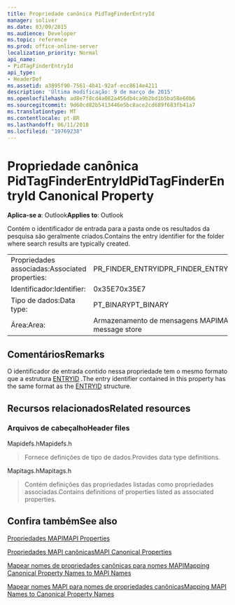 ```yaml
---
title: Propriedade canônica PidTagFinderEntryId
manager: soliver
ms.date: 03/09/2015
ms.audience: Developer
ms.topic: reference
ms.prod: office-online-server
localization_priority: Normal
api_name:
- PidTagFinderEntryId
api_type:
- HeaderDef
ms.assetid: a3895f90-7561-4b41-92af-ecc8614e4211
description: 'Última modificação: 9 de março de 2015'
ms.openlocfilehash: ad8e7f8cd4a082a456db4ca9b2bd1b5ba58e60b6
ms.sourcegitcommit: 9d60cd82b5413446e5bc8ace2cd689f683fb41a7
ms.translationtype: MT
ms.contentlocale: pt-BR
ms.lasthandoff: 06/11/2018
ms.locfileid: "19769238"
---
```

# <a name="pidtagfinderentryid-canonical-property"></a><span data-ttu-id="e971a-103">Propriedade canônica PidTagFinderEntryId</span><span class="sxs-lookup"><span data-stu-id="e971a-103">PidTagFinderEntryId Canonical Property</span></span>

  
  
<span data-ttu-id="e971a-104">**Aplica-se a**: Outlook</span><span class="sxs-lookup"><span data-stu-id="e971a-104">**Applies to**: Outlook</span></span> 
  
<span data-ttu-id="e971a-105">Contém o identificador de entrada para a pasta onde os resultados da pesquisa são geralmente criados.</span><span class="sxs-lookup"><span data-stu-id="e971a-105">Contains the entry identifier for the folder where search results are typically created.</span></span>
  
|||
|:-----|:-----|
|<span data-ttu-id="e971a-106">Propriedades associadas:</span><span class="sxs-lookup"><span data-stu-id="e971a-106">Associated properties:</span></span>  <br/> |<span data-ttu-id="e971a-107">PR_FINDER_ENTRYID</span><span class="sxs-lookup"><span data-stu-id="e971a-107">PR_FINDER_ENTRYID</span></span>  <br/> |
|<span data-ttu-id="e971a-108">Identificador:</span><span class="sxs-lookup"><span data-stu-id="e971a-108">Identifier:</span></span>  <br/> |<span data-ttu-id="e971a-109">0x35E7</span><span class="sxs-lookup"><span data-stu-id="e971a-109">0x35E7</span></span>  <br/> |
|<span data-ttu-id="e971a-110">Tipo de dados:</span><span class="sxs-lookup"><span data-stu-id="e971a-110">Data type:</span></span>  <br/> |<span data-ttu-id="e971a-111">PT_BINARY</span><span class="sxs-lookup"><span data-stu-id="e971a-111">PT_BINARY</span></span>  <br/> |
|<span data-ttu-id="e971a-112">Área:</span><span class="sxs-lookup"><span data-stu-id="e971a-112">Area:</span></span>  <br/> |<span data-ttu-id="e971a-113">Armazenamento de mensagens MAPI</span><span class="sxs-lookup"><span data-stu-id="e971a-113">MAPI message store</span></span>  <br/> |
   
## <a name="remarks"></a><span data-ttu-id="e971a-114">Comentários</span><span class="sxs-lookup"><span data-stu-id="e971a-114">Remarks</span></span>

<span data-ttu-id="e971a-115">O identificador de entrada contido nessa propriedade tem o mesmo formato que a estrutura [ENTRYID](entryid.md) .</span><span class="sxs-lookup"><span data-stu-id="e971a-115">The entry identifier contained in this property has the same format as the [ENTRYID](entryid.md) structure.</span></span> 
  
## <a name="related-resources"></a><span data-ttu-id="e971a-116">Recursos relacionados</span><span class="sxs-lookup"><span data-stu-id="e971a-116">Related resources</span></span>

### <a name="header-files"></a><span data-ttu-id="e971a-117">Arquivos de cabeçalho</span><span class="sxs-lookup"><span data-stu-id="e971a-117">Header files</span></span>

<span data-ttu-id="e971a-118">Mapidefs.h</span><span class="sxs-lookup"><span data-stu-id="e971a-118">Mapidefs.h</span></span>
  
> <span data-ttu-id="e971a-119">Fornece definições de tipo de dados.</span><span class="sxs-lookup"><span data-stu-id="e971a-119">Provides data type definitions.</span></span>
    
<span data-ttu-id="e971a-120">Mapitags.h</span><span class="sxs-lookup"><span data-stu-id="e971a-120">Mapitags.h</span></span>
  
> <span data-ttu-id="e971a-121">Contém definições das propriedades listadas como propriedades associadas.</span><span class="sxs-lookup"><span data-stu-id="e971a-121">Contains definitions of properties listed as associated properties.</span></span>
    
## <a name="see-also"></a><span data-ttu-id="e971a-122">Confira também</span><span class="sxs-lookup"><span data-stu-id="e971a-122">See also</span></span>



[<span data-ttu-id="e971a-123">Propriedades MAPI</span><span class="sxs-lookup"><span data-stu-id="e971a-123">MAPI Properties</span></span>](mapi-properties.md)
  
[<span data-ttu-id="e971a-124">Propriedades MAPI canônicas</span><span class="sxs-lookup"><span data-stu-id="e971a-124">MAPI Canonical Properties</span></span>](mapi-canonical-properties.md)
  
[<span data-ttu-id="e971a-125">Mapear nomes de propriedades canônicas para nomes MAPI</span><span class="sxs-lookup"><span data-stu-id="e971a-125">Mapping Canonical Property Names to MAPI Names</span></span>](mapping-canonical-property-names-to-mapi-names.md)
  
[<span data-ttu-id="e971a-126">Mapear nomes MAPI para nomes de propriedades canônicas</span><span class="sxs-lookup"><span data-stu-id="e971a-126">Mapping MAPI Names to Canonical Property Names</span></span>](mapping-mapi-names-to-canonical-property-names.md)

